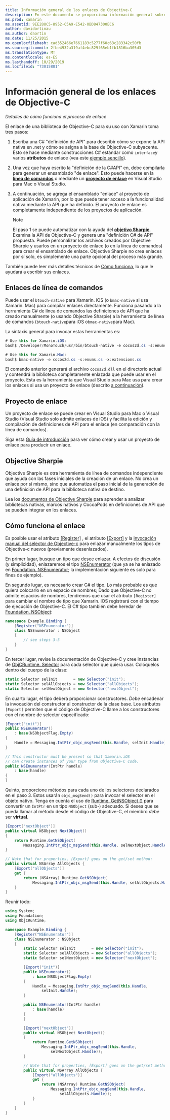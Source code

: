 ```yaml
---
title: Información general de los enlaces de Objective-C
description: En este documento se proporciona información general sobre las distintas C# formas de crear enlaces para código de Objective-C, incluidos los enlaces de línea de comandos, los proyectos de enlace y Sharpie de objetivos. También se explica cómo funciona el enlace.
ms.prod: xamarin
ms.assetid: 9EE288C5-8952-C5A9-E542-0BD847300EC6
author: davidortinau
ms.author: daortin
ms.date: 11/25/2015
ms.openlocfilehash: cad352466e7661183c5277f60c63c283342c50fb
ms.sourcegitcommit: 2fbe4932a319af4ebc829f65eb1fb1816ba305d3
ms.translationtype: MT
ms.contentlocale: es-ES
ms.lasthandoff: 10/29/2019
ms.locfileid: "73015881"
---
```

# <a name="overview-of-objective-c-bindings"></a>Información general de los enlaces de Objective-C

_Detalles de cómo funciona el proceso de enlace_

El enlace de una biblioteca de Objective-C para su uso con Xamarin toma tres pasos:

1. Escriba una C# "definición de API" para describir cómo se expone la API nativa en .net y cómo se asigna a la base de Objective-C subyacente. Esto se hace mediante construcciones C# estándar como `interface`y varios **atributos** de enlace (vea este [ejemplo sencillo](~/cross-platform/macios/binding/objective-c-libraries.md#Binding_an_API)).

2. Una vez que haya escrito la "definición de la C#API" en, debe compilarla para generar un ensamblado "de enlace". Esto puede hacerse en la [**línea de comandos**](#commandline) o mediante un [**proyecto de enlace**](#bindingproject) en Visual Studio para Mac o Visual Studio.

3. A continuación, se agrega el ensamblado "enlace" al proyecto de aplicación de Xamarin, por lo que puede tener acceso a la funcionalidad nativa mediante la API que ha definido.
   El proyecto de enlace es completamente independiente de los proyectos de aplicación.

   > [!NOTE]
   > El paso 1 se puede automatizar con la ayuda del [**objetivo Sharpie**](#objectivesharpie). Examina la API de Objective-C y genera una "definición C# de API" propuesta. Puede personalizar los archivos creados por Objective Sharpie y usarlos en un proyecto de enlace (o en la línea de comandos) para crear el ensamblado de enlace. Objective Sharpie no crea enlaces por sí solo, es simplemente una parte opcional del proceso más grande.

También puede leer más detalles técnicos de [Cómo funciona](#howitworks), lo que le ayudará a escribir sus enlaces.

<a name="Command_Line_Bindings" /><a name="commandline" />

## <a name="command-line-bindings"></a>Enlaces de línea de comandos

Puede usar el `btouch-native` para Xamarin. iOS (o `bmac-native` si usa Xamarin. Mac) para compilar enlaces directamente. Funciona pasando a la herramienta C# de línea de comandos las definiciones de API que ha creado manualmente (o usando Objective Sharpie) a la herramienta de línea de comandos (`btouch-native`para iOS o`bmac-native`para Mac).

La sintaxis general para invocar estas herramientas es:

```csharp
# Use this for Xamarin.iOS:
bash$ /Developer/MonoTouch/usr/bin/btouch-native -e cocos2d.cs -s:enums.cs -x:extensions.cs
```

```csharp
# Use this for Xamarin.Mac:
bash$ bmac-native -e cocos2d.cs -s:enums.cs -x:extensions.cs
```

El comando anterior generará el archivo `cocos2d.dll` en el directorio actual y contendrá la biblioteca completamente enlazada que puede usar en el proyecto. Esta es la herramienta que Visual Studio para Mac usa para crear los enlaces si usa un proyecto de enlace (descrito [a continuación](#bindingproject)).

<a name="bindingproject" />

## <a name="binding-project"></a>Proyecto de enlace

Un proyecto de enlace se puede crear en Visual Studio para Mac o Visual Studio (Visual Studio solo admite enlaces de iOS) y facilita la edición y compilación de definiciones de API para el enlace (en comparación con la línea de comandos).

Siga esta [Guía de introducción](~/cross-platform/macios/binding/objective-c-libraries.md#Getting_Started) para ver cómo crear y usar un proyecto de enlace para producir un enlace.

<a name="objectivesharpie" />

## <a name="objective-sharpie"></a>Objective Sharpie

Objective Sharpie es otra herramienta de línea de comandos independiente que ayuda con las fases iniciales de la creación de un enlace. No crea un enlace por sí mismo, sino que automatiza el paso inicial de la generación de una definición de API para la biblioteca nativa de destino.

Lea los [documentos de Objective Sharpie](~/cross-platform/macios/binding/objective-sharpie/index.md) para aprender a analizar bibliotecas nativas, marcos nativos y CocoaPods en definiciones de API que se pueden integrar en los enlaces.

<a name="howitworks" />

## <a name="how-binding-works"></a>Cómo funciona el enlace

Es posible usar el atributo [[Register]](xref:Foundation.RegisterAttribute) , el atributo [[Export]](xref:Foundation.ExportAttribute) y la [invocación manual del selector de Objective-c](~/ios/internals/objective-c-selectors.md) para enlazar manualmente los tipos de Objective-c nuevos (previamente desenlazados).

En primer lugar, busque un tipo que desee enlazar. A efectos de discusión (y simplicidad), enlazaremos el tipo [NSEnumerator](https://developer.apple.com/iphone/library/documentation/Cocoa/Reference/Foundation/Classes/NSEnumerator_Class/Reference/Reference.html) (que ya se ha enlazado en [Foundation. NSEnumerator](xref:Foundation.NSEnumerator); la implementación siguiente es solo para fines de ejemplo).

En segundo lugar, es necesario crear C# el tipo. Lo más probable es que quiera colocarlo en un espacio de nombres; Dado que Objective-C no admite espacios de nombres, tendremos que usar el atributo `[Register]` para cambiar el nombre de tipo que Xamarin. iOS registrará con el tiempo de ejecución de Objective-C. El C# tipo también debe heredar de [Foundation. NSObject](xref:Foundation.NSObject):

```csharp
namespace Example.Binding {
    [Register("NSEnumerator")]
    class NSEnumerator : NSObject
    {
        // see steps 3-5
    }
}
```

En tercer lugar, revise la documentación de Objective-C y cree instancias de [ObjCRuntime. Selector](xref:ObjCRuntime.Selector) para cada selector que quiera usar. Colóquelos dentro del cuerpo de la clase:

```csharp
static Selector selInit       = new Selector("init");
static Selector selAllObjects = new Selector("allObjects");
static Selector selNextObject = new Selector("nextObject");
```

En cuarto lugar, el tipo deberá proporcionar constructores. *Debe* encadenar la invocación del constructor al constructor de la clase base. Los atributos `[Export]` permiten que el código de Objective-C llame a los constructores con el nombre de selector especificado:

```csharp
[Export("init")]
public NSEnumerator()
    : base(NSObjectFlag.Empty)
{
    Handle = Messaging.IntPtr_objc_msgSend(this.Handle, selInit.Handle);
}
```

```csharp
// This constructor must be present so that Xamarin.iOS
// can create instances of your type from Objective-C code.
public NSEnumerator(IntPtr handle)
    : base(handle)
{
}
```

Quinto, proporcione métodos para cada uno de los selectores declarados en el paso 3. Estos usarán `objc_msgSend()` para invocar el selector en el objeto nativo. Tenga en cuenta el uso de [Runtime. GetNSObject ()](xref:ObjCRuntime.Runtime.GetNSObject*) para convertir un `IntPtr` en un tipo `NSObject` (sub-) adecuado. Si desea que se pueda llamar al método desde el código de Objective-C, el miembro *debe* ser **virtual**.

```csharp
[Export("nextObject")]
public virtual NSObject NextObject()
{
    return Runtime.GetNSObject(
        Messaging.IntPtr_objc_msgSend(this.Handle, selNextObject.Handle));
}
```

```csharp
// Note that for properties, [Export] goes on the get/set method:
public virtual NSArray AllObjects {
    [Export("allObjects")]
    get {
        return (NSArray) Runtime.GetNSObject(
            Messaging.IntPtr_objc_msgSend(this.Handle, selAllObjects.Handle));
    }
}
```

Reunir todo:

```csharp
using System;
using Foundation;
using ObjCRuntime;

namespace Example.Binding {
    [Register("NSEnumerator")]
    class NSEnumerator : NSObject
    {
        static Selector selInit       = new Selector("init");
        static Selector selAllObjects = new Selector("allObjects");
        static Selector selNextObject = new Selector("nextObject");

        [Export("init")]
        public NSEnumerator()
            : base(NSObjectFlag.Empty)
        {
            Handle = Messaging.IntPtr_objc_msgSend(this.Handle,
                selInit.Handle);
        }

        public NSEnumerator(IntPtr handle)
            : base(handle)
        {
        }

        [Export("nextObject")]
        public virtual NSObject NextObject()
        {
            return Runtime.GetNSObject(
                Messaging.IntPtr_objc_msgSend(this.Handle,
                    selNextObject.Handle));
        }

        // Note that for properties, [Export] goes on the get/set method:
        public virtual NSArray AllObjects {
            [Export("allObjects")]
            get {
                return (NSArray) Runtime.GetNSObject(
                    Messaging.IntPtr_objc_msgSend(this.Handle,
                        selAllObjects.Handle));
            }
        }
    }
}
```
